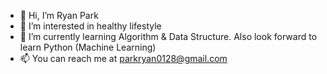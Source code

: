 - 👋 Hi, I’m Ryan Park
- 👀 I’m interested in healthy lifestyle
- 🌱 I’m currently learning Algorithm & Data Structure. Also look forward to learn Python (Machine Learning)
- 📫 You can reach me at parkryan0128@gmail.com

<!---
RyanPark0128/RyanPark0128 is a ✨ special ✨ repository because its `README.md` (this file) appears on your GitHub profile.
You can click the Preview link to take a look at your changes.
--->
